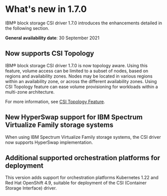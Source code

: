 # What's new in 1.7.0

IBM® block storage CSI driver 1.7.0 introduces the enhancements detailed in the following section.

**General availability date**: 30 September 2021

## Now supports CSI Topology

IBM® block storage CSI driver 1.7.0 is now topology aware. Using this feature, volume access can be limited to a subset of nodes, based on regions and availability zones. Nodes may be located in various regions within an availability zone, or across the different availability zones. Using CSI Topology feature can ease volume provisioning for workloads within a multi-zone architecture.

For more information, see [CSI Topology Feature](https://kubernetes-csi.github.io/docs/topology.html).

## New HyperSwap support for IBM Spectrum Virtualize Family storage systems

When using IBM Spectrum Virtualize Family storage systems, the CSI driver now supports HyperSwap implementation.

## Additional supported orchestration platforms for deployment

This version adds support for orchestration platforms Kubernetes 1.22 and Red Hat OpenShift 4.9, suitable for deployment of the CSI (Container Storage Interface) driver.



